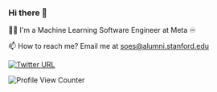 ### Hi there 👋

👨‍💻 I'm a Machine Learning Software Engineer at Meta ♾️

📫 How to reach me? Email me at [soes@alumni.stanford.edu](mailto:soes@alumni.stanford.edu)

[![Twitter URL](https://img.shields.io/twitter/url/https/twitter.com/soheiiilllll.svg?style=social&label=Soheil%20on%20Twitter)](https://twitter.com/soheiiilllll)

![Profile View Counter](https://komarev.com/ghpvc/?username=soheilesm)

